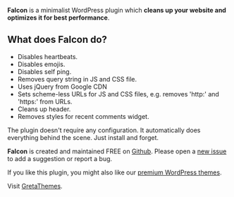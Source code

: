 **Falcon** is a minimalist WordPress plugin which **cleans up your website and optimizes it for best performance**.

## What does Falcon do?

* Disables heartbeats.
* Disables emojis.
* Disables self ping.
* Removes query string in JS and CSS file.
* Uses jQuery from Google CDN
* Sets scheme-less URLs for JS and CSS files, e.g. removes 'http:' and 'https:' from URLs.
* Cleans up header.
* Removes styles for recent comments widget.

The plugin doesn't require any configuration. It automatically does everything behind the scene. Just install and forget.

**Falcon** is created and maintained FREE on [Github](https://github.com/gretathemes/falcon). Please open a [new issue](https://github.com/gretathemes/falcon/issues) to add a suggestion or report a bug.

If you like this plugin, you might also like our [premium WordPress themes](http://gretathemes.com).

Visit [GretaThemes](http://gretathemes.com).
